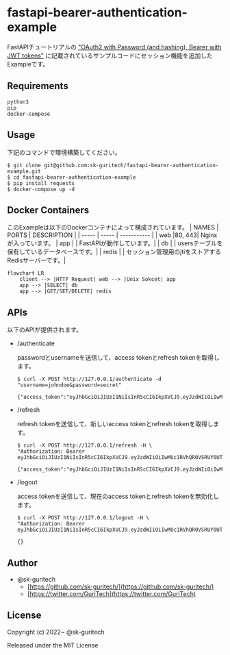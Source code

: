 # fastapi-bearer-authentication-example
FastAPIチュートリアルの ["OAuth2 with Password (and hashing), Bearer with JWT tokens"](https://fastapi.tiangolo.com/tutorial/security/oauth2-jwt/#update-the-dependencies) に記載されているサンプルコードにセッション機能を追加したExampleです。

## Requirements
```
python3
pip
docker-compose
```

## Usage
下記のコマンドで環境構築してください。
```
$ git clone git@github.com:sk-guritech/fastapi-bearer-authentication-example.git
$ cd fastapi-bearer-authentication-example
$ pip install requests
$ docker-compose up -d
```

## Docker Containers
このExampleは以下のDockerコンテナによって構成されています。
| NAMES | PORTS | DESCRIPTION |
| ----- | ----- | ----------- |
| web   |80, 443| Nginxが入っています。
| app   |       | FastAPIが動作しています。|
| db    |       | usersテーブルを保有しているデータベースです。|
| redis |       | セッション管理用のjtiをストアするRedisサーバーです。|


```mermaid
flowchart LR
    client --> |HTTP Request| web --> |Unix Sokcet| app
    app --> |SELECT| db
    app --> |GET/SET/DELETE| redis
```

## APIs
以下のAPIが提供されます。

- /authenticate

    passwordとusernameを送信して、access tokenとrefresh tokenを取得します。
    ```
    $ curl -X POST http://127.0.0.1/authenticate -d "username=johndoe&password=secret"

    {"access_token":"eyJhbGciOiJIUzI1NiIsInR5cCI6IkpXVCJ9.eyJzdWIiOiIwMUc1RVhQR0VSRUY0UTlROE5LUVBKM0JCVCIsImV4cCI6MTY1NTQ3NTY2OSwianRpIjoiMDFHNUVYUEdFUkVGNFE5UThOS1FQSjNCQlQ6OTY5NTBiY2QyMjkyNGRiNGEyNDBkZGFhZGEzOTgwYzkiLCJncmFudCI6ImFjY2VzcyJ9.NtB1sCTnbgS_hvCMWsmVvOjP9NGx4CqBLVntDyDhq50","refresh_token":"eyJhbGciOiJIUzI1NiIsInR5cCI6IkpXVCJ9.eyJzdWIiOiIwMUc1RVhQR0VSRUY0UTlROE5LUVBKM0JCVCIsImV4cCI6MTY1NTU1ODQ2OSwianRpIjoiMDFHNUVYUEdFUkVGNFE5UThOS1FQSjNCQlQ6MzE2YzJiMWM1MmUwNDQzMmFiOThlM2M4ZTBmMTVlMzIiLCJncmFudCI6InJlZnJlc2gifQ.wiy_FSMMlWhPmZJ0OF9Q7IKSIJnQzdHfZxKiFADLOFA","token_type":"bearer"}
    ```

- /refresh

    refresh tokenを送信して、新しいaccess tokenとrefresh tokenを取得します。
    ```
    $ curl -X POST http://127.0.0.1/refresh -H \
    "Authorization: Bearer eyJhbGciOiJIUzI1NiIsInR5cCI6IkpXVCJ9.eyJzdWIiOiIwMUc1RVhQR0VSRUY0UTlROE5LUVBKM0JCVCIsImV4cCI6MTY1NTU1ODQ2OSwianRpIjoiMDFHNUVYUEdFUkVGNFE5UThOS1FQSjNCQlQ6MzE2YzJiMWM1MmUwNDQzMmFiOThlM2M4ZTBmMTVlMzIiLCJncmFudCI6InJlZnJlc2gifQ.wiy_FSMMlWhPmZJ0OF9Q7IKSIJnQzdHfZxKiFADLOFA"

    {"access_token":"eyJhbGciOiJIUzI1NiIsInR5cCI6IkpXVCJ9.eyJzdWIiOiIwMUc1RVhQR0VSRUY0UTlROE5LUVBKM0JCVCIsImV4cCI6MTY1NTQ3NTc2NiwianRpIjoiMDFHNUVYUEdFUkVGNFE5UThOS1FQSjNCQlQ6MGY4MGQ0MDMwMWZkNGJmNTlkZWVhNjhkOTlmZjRhZTkiLCJncmFudCI6ImFjY2VzcyJ9.8uSgKK1HpgrSnRkI3ZeTTf9rXWxOOrDDr6YhzMVjQYM","refresh_token":"eyJhbGciOiJIUzI1NiIsInR5cCI6IkpXVCJ9.eyJzdWIiOiIwMUc1RVhQR0VSRUY0UTlROE5LUVBKM0JCVCIsImV4cCI6MTY1NTU1ODU2NiwianRpIjoiMDFHNUVYUEdFUkVGNFE5UThOS1FQSjNCQlQ6NDBlOWNhYjNlOGM2NDJhYjgxOGFkYWY4NmFlYzNmNmIiLCJncmFudCI6InJlZnJlc2gifQ.WACqUQ0Xm9tpGQYPBDjARpOASboma8bwhBHpM4IfCNM","token_type":"bearer"}
    ```

- /logout

    access tokenを送信して、現在のaccess tokenとrefresh tokenを無効化します。
    ```
    $ curl -X POST http://127.0.0.1/logout -H \
    "Authorization: Bearer eyJhbGciOiJIUzI1NiIsInR5cCI6IkpXVCJ9.eyJzdWIiOiIwMUc1RVhQR0VSRUY0UTlROE5LUVBKM0JCVCIsImV4cCI6MTY1NTQ3NTc2NiwianRpIjoiMDFHNUVYUEdFUkVGNFE5UThOS1FQSjNCQlQ6MGY4MGQ0MDMwMWZkNGJmNTlkZWVhNjhkOTlmZjRhZTkiLCJncmFudCI6ImFjY2VzcyJ9.8uSgKK1HpgrSnRkI3ZeTTf9rXWxOOrDDr6YhzMVjQYM"

    {}
    ```

## Author
- @sk-guritech
    - [https://github.com/sk-guritech/](https://github.com/sk-guritech/)
    - [https://twitter.com/GuriTech](https://twitter.com/GuriTech)

## License
Copyright (c) 2022~ @sk-guritech

Released under the MIT License
